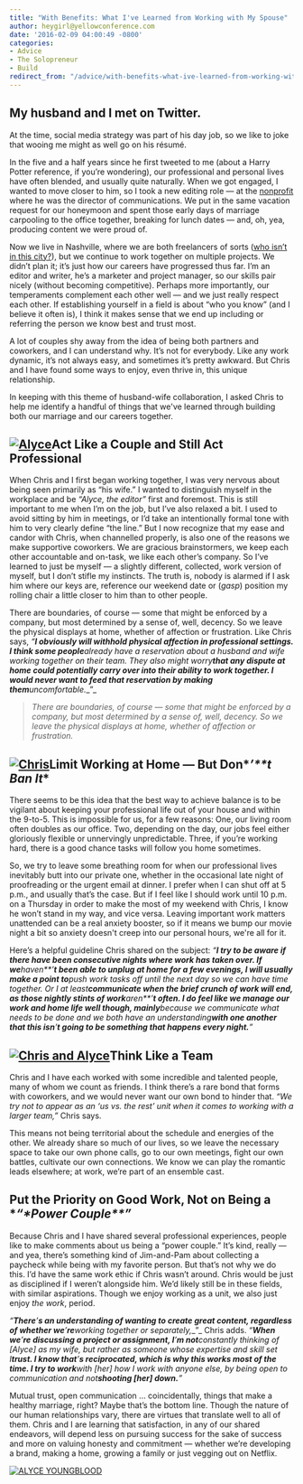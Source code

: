 ```yaml
---
title: "With Benefits: What I've Learned from Working with My Spouse"
author: heygirl@yellowconference.com
date: '2016-02-09 04:00:49 -0800'
categories:
- Advice
- The Solopreneur
- Build
redirect_from: "/advice/with-benefits-what-ive-learned-from-working-with-my-spouse/"
---
```


## My husband and I met on Twitter.

At the time, social media strategy was part of his day job, so we like to joke that wooing me might
as well go on his résumé.

In the five and a half years since he first tweeted to me (about a Harry Potter reference, if you’re
wondering), our professional and personal lives have often blended, and usually quite naturally.
When we got engaged, I wanted to move closer to him, so I took a new editing role — at the
[nonprofit](https://twloha.com/) where he was the director of communications. We put in the same
vacation request for our honeymoon and spent those early days of marriage carpooling to the office
together, breaking for lunch dates — and, oh, yea, producing content we were proud of.

Now we live in Nashville, where we are both freelancers of sorts
([who isn’t in this city?](http://t.co/MO3UHuZW9s)), but we continue to work together on multiple
projects. We didn’t plan it; it’s just how our careers have progressed thus far. I’m an editor and
writer, he’s a marketer and project manager, so our skills pair nicely (without becoming
competitive). Perhaps more importantly, our temperaments complement each other well — and we just
really respect each other. If establishing yourself in a field is about “who you know” (and I
believe it often is), I think it makes sense that we end up including or referring the person we
know best and trust most.

A lot of couples shy away from the idea of being both partners and coworkers, and I can understand
why. It’s not for everybody. Like any work dynamic, it’s not always easy, and sometimes it’s pretty
awkward. But Chris and I have found some ways to enjoy, even thrive in, this unique relationship.

In keeping with this theme of husband-wife collaboration, I asked Chris to help me identify a
handful of things that we've learned through building both our marriage and our careers together.

## **[![Alyce](https://yellow-blog-images.imgix.net/2016/02/Alyce.jpg)](https://yellow-blog-images.imgix.net/2016/02/Alyce.jpg)Act Like a Couple and Still Act Professional**

When Chris and I first began working together, I was very nervous about being seen primarily as “his
wife.” I wanted to distinguish myself in the workplace and be _“Alyce, the editor”_ first and
foremost. This is still important to me when I’m on the job, but I’ve also relaxed a bit. I used to
avoid sitting by him in meetings, or I’d take an intentionally formal tone with him to very clearly
define “the line.” But I now recognize that my ease and candor with Chris, when channelled properly,
is also one of the reasons we make supportive coworkers. We are gracious brainstormers, we keep each
other accountable and on-task, we like each other’s company. So I’ve learned to just be myself — a
slightly different, collected, work version of myself, but I don’t stifle my instincts. The truth
is, nobody is alarmed if I ask him where our keys are, reference our weekend date or (_gasp_)
position my rolling chair a little closer to him than to other people.

There are boundaries, of course — some that might be enforced by a company, but most determined by a
sense of, well, decency. So we leave the physical displays at home, whether of affection or
frustration. Like Chris says, _“**I obviously will withhold physical affection in professional
settings. I think some people**already have a reservation about a husband and wife working together
on their team. They also might worry**that any dispute at home could potentially carry over into
their ability to work together. I would never want to feed that reservation by making
them**uncomfortable._\_”_

> _There are boundaries, of course — some that might be enforced by a company, but most determined
> by a sense of, well, decency. So we leave the physical displays at home, whether of affection or
> frustration._

## **[![Chris](https://yellow-blog-images.imgix.net/2016/02/Chris.jpg)](https://yellow-blog-images.imgix.net/2016/02/Chris.jpg)Limit Working at Home** **—** **But Don\****’\***\*t Ban It**

There seems to be this idea that the best way to achieve balance is to be vigilant about keeping
your professional life out of your house and within the 9-to-5\. This is impossible for us, for a
few reasons: One, our living room often doubles as our office. Two, depending on the day, our jobs
feel either gloriously flexible or unnervingly unpredictable. Three, if you’re working hard, there
is a good chance tasks will follow you home sometimes.

So, we try to leave some breathing room for when our professional lives inevitably butt into our
private one, whether in the occasional late night of proofreading or the urgent email at dinner. I
prefer when I can shut off at 5 p.m., and usually that’s the case. But if I feel like I should work
until 10 p.m. on a Thursday in order to make the most of my weekend with Chris, I know he won’t
stand in my way, and vice versa. Leaving important work matters unattended can be a real anxiety
booster, so if it means we bump our movie night a bit so anxiety doesn't creep into our personal
hours, we're all for it.

Here’s a helpful guideline Chris shared on the subject: _“**I try to be aware if there have been
consecutive nights where work has taken over. If we**haven**’**t been able to unplug at home for a
few evenings, I will usually make a point to**push work tasks off until the next day so we can have
time together. Or I at least**communicate when the brief crunch of work will end, as those nightly
stints of work**aren**’**t often. I do feel like we manage our work and home life well though,
mainly**because we communicate what needs to be done and we both have an understanding**with one
another that this isn**’**t going to be something that happens every night.**”_

## **[![Chris and Alyce](https://yellow-blog-images.imgix.net/2016/02/Chris-and-Alyce.jpg)](https://yellow-blog-images.imgix.net/2016/02/Chris-and-Alyce.jpg)Think Like a Team**

Chris and I have each worked with some incredible and talented people, many of whom we count as
friends. I think there’s a rare bond that forms with coworkers, and we would never want our own bond
to hinder that. _“We try not to appear as an ‘us vs. the rest’ unit when it comes to working with a
larger team,”_ Chris says.

This means not being territorial about the schedule and energies of the other. We already share so
much of our lives, so we leave the necessary space to take our own phone calls, go to our own
meetings, fight our own battles, cultivate our own connections. We know we can play the romantic
leads elsewhere; at work, we’re part of an ensemble cast.

## **Put the Priority on Good Work, Not on Being a** **“\****Power Couple\***\*”**

Because Chris and I have shared several professional experiences, people like to make comments about
us being a “power couple.” It’s kind, really — and yea, there’s something kind of Jim-and-Pam about
collecting a paycheck while being with my favorite person. But that’s not why we do this. I’d have
the same work ethic if Chris wasn’t around. Chris would be just as disciplined if I weren’t
alongside him. We’d likely still be in these fields, with similar aspirations. Though we enjoy
working as a unit, we also just enjoy _the work_, period.

_“**There**’**s an understanding of wanting to create great content, regardless of whether
we**’**re**working together or separately,_\_”_ Chris adds. _“**When we**’**re discussing a project
or assignment, I**’**m not**constantly thinking of [Alyce] as my wife, but rather as someone whose
expertise and skill set I**trust. I know that**’**s reciprocated, which is why this works most of
the time. I try to work**with [her] how I work with anyone else, by being open to communication and
not**shooting [her] down.**”_

Mutual trust, open communication … coincidentally, things that make a healthy marriage, right? Maybe
that’s the bottom line. Though the nature of our human relationships vary, there are virtues that
translate well to all of them. Chris and I are learning that satisfaction, in any of our shared
endeavors, will depend less on pursuing success for the sake of success and more on valuing honesty
and commitment — whether we’re developing a brand, making a home, growing a family or just vegging
out on Netflix.

[![ALYCE YOUNGBLOOD](https://yellow-blog-images.imgix.net/2016/02/ALYCE-YOUNGBLOOD.jpg)](http://www.alyceyoungblood.com/)
